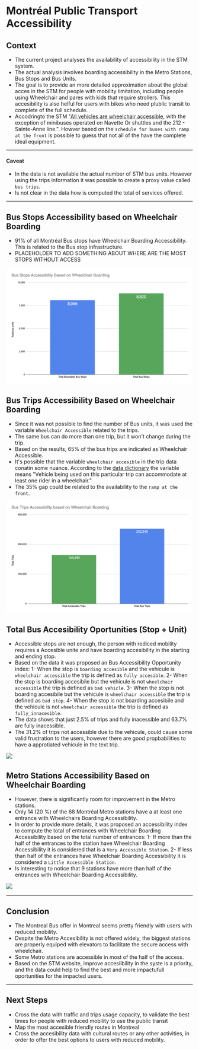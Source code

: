 # Montréal Public Transport Accessibility

## Context

- The current project analyses the availability of accessibility in the STM system. 
- The actual analysis involves boarding accessibility in the Metro Stations, Bus Stops and Bus Units. 
- The goal is to provide an more detailed approximation about the global acces in the STM for people with mobility limitation, including people using Wheelchair and pares with kids that require strollers. This accesibility is also helful for users with bikes who need plublic transit to complete of the full schedule. 
- Accodringto the STM "[All vehicles are wheelchair accessible]((https://www.stm.info/en/access/using-public-transit-wheelchair)), with the exception of minibuses operated on Navette Or shuttles and the 212 - Sainte-Anne line.". Howver based on the `schedule for buses with ramp at the front` is possible to guess that not all of the have the complete ideal equipment.

---

#### Caveat
* In the data is not available the actual number of STM bus units. However using the trips information it was possible to create a proxy value called `bus trips`.
* Is not clear in the data how is computed the total of services offered.

---

## Bus Stops Accessibility based on Wheelchair Boarding

- 91% of all Montréal Bus stops have Wheelchair Boarding Accessibility. This is related to the Bus stop infrastructure.
- PLACEHOLDER TO ADD SOMETHING ABOUT WHERE ARE THE MOST STOPS WITHOUT ACCESS

![](https://github.com/diliscia/stm_accessibilty_review/blob/main/chart/BusWCHAccess.png)

## Bus Trips Accessibility Based on Wheelchair Boarding

- Since it was not possible to find the number of Bus units, it was used the variable `Wheelchair Accessible` related to the trips.
- The same bus can do more than one trip, but it won't change during the trip.
- Based on the results, 65% of the bus trips are indicated as Wheelchair Accessible.
- It's possible that the variable `wheelchair accesible` in the trip data conatin some nuance. According to the [data dictionary](https://developers.google.com/transit/gtfs/reference) the variable means "Vehicle being used on this particular trip can accommodate at least one rider in a wheelchair." 
- The 35% gap could be related to the availability to the `ramp at the front`.

![](chart/TripsWCHAccess.png)

## Total Bus Accesibility Oportunities (Stop + Unit)

- Accessible stops are not enough, the person with rediced mobility requires a Accesible unite and have boarding accesibility in the starting and ending stop.
- Based on the data it was proposed an Bus Accessibility Opportunity index:
1- When the stop is `boarding accesible` and the vehicule is `wheelchair accessible` the trip is defined as `fully accesible`.
2- When the stop is boarding accesibile but the vehicule is not `wheelchair accessible` the trip is defined as `bad vehicle`.
3- When the stop is not boarding accesibile but the vehicule is `wheelchair accessible` the trip is defined as `bad stop`.
4- When the stop is not boarding accesibile and the vehicule is not `wheelchair accessible` the trip is defined as `fully_innacesible`.
- The data shows that just 2.5% of trips and fully inacessible and 63.7% are fully inacessible.
- The 31.2% of trips not accessible due to the vehicule, could cause some valid frustration to the users, however there are good propbabilities to have a approtiated vehicule in the text trip.

![](/blob/main/chart/BusComWCHAccess.png)

## Metro Stations Accessibility Based on Wheelchair Boarding

- However, there is significantly room for improvement in the Metro stations. 
- Only 14 (20 %) of the 68 Montréal Metro stations have a at least one entrance with Wheelchairs Boarding Accessibility. 
- In order to provide more details, it was proposed an accessibility index to compute the total of entrances with Wheelchair Boarding Accessibility based on the total number of entrances:
1- If more than the half of the entrances to the station have Wheelchair Boarding Accessibility it is considered that is a `Very Accessible Station`. 
2- If less than half of the entrances have Wheelchair Boarding Accessibility it is considered a `Little Accessible Station`.
- Is interesting to notice that 9 stations have more than half of the entrances with Wheelchair Boarding Accessibility.

![](/main/chart/MetWCHAccess.png)

---
## Conclusion
- The Montreal Bus offer in Montreal seems pretty friendly with users with reduced mobility.
- Despite the Metro Accesibility is not offered widely, the biggest stations are properly equiped with elevators to facilitate the secure access with wheelchair.
- Some Metro stations are accessible in most of the half of the access.
- Based on the STM website, improve accesiibility in the syste is a priority, and the data could help to find the best and more impactufull oportunities for the impacted users.

----

## Next Steps
* Cross the data with traffic and trips usage capacity, to validate the best times for people with reduced mobility to use the public transit
* Map the most accesible friendly routes in Montreal
* Cross the accesibility data with cultural routes or any other activities, in order to offer the best options to users with reduced mobility.
